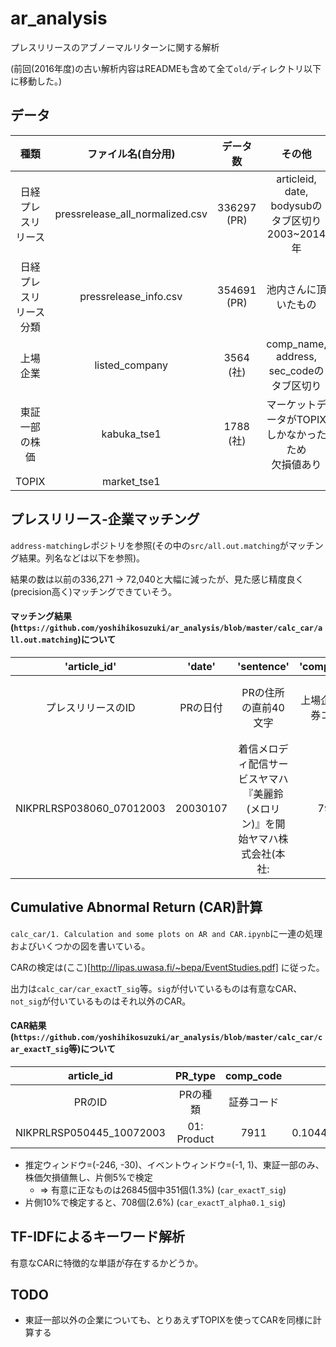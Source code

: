 # ar_analysis

プレスリリースのアブノーマルリターンに関する解析

(前回(2016年度)の古い解析内容はREADMEも含めて全て`old/`ディレクトリ以下に移動した。)

## データ

|種類|ファイル名(自分用)|データ数|その他|
|:-:|:-:|:-:|:-:|
|日経プレスリリース|pressrelease_all_normalized.csv|336297 (PR)|articleid, date, bodysubのタブ区切り<br>2003~2014年|
|日経プレスリリース分類|pressrelease_info.csv|354691 (PR)|池内さんに頂いたもの|
|上場企業|listed_company|3564 (社)|comp_name, address, sec_codeのタブ区切り|
|東証一部の株価|kabuka_tse1|1788 (社)|マーケットデータがTOPIXしかなかったため<br>欠損値あり|
|TOPIX|market_tse1|||

## プレスリリース-企業マッチング

`address-matching`レポジトリを参照(その中の`src/all.out.matching`がマッチング結果。列名などは以下を参照)。

結果の数は以前の336,271 -> 72,040と大幅に減ったが、見た感じ精度良く(precision高く)マッチングできていそう。

#### マッチング結果(`https://github.com/yoshihikosuzuki/ar_analysis/blob/master/calc_car/all.out.matching`)について

|'article_id'|'date'|'sentence'|'comp_code'|'comp_name'|'address_pr'|'add_ress_lc'|'score'|
|:-:|:-:|:-:|:-:|:-:|:-:|:-:|:-:|
|プレスリリースのID|PRの日付|PRの住所の直前40文字|上場企業の証券コード|企業名|PRから抽出した住所|上場企業の住所|スコア(上のレポジトリ参照)|
|NIKPRLRSP038060_07012003|20030107|着信メロディ配信サービスヤマハ『美麗鈴(メロリン)』を開始ヤマハ株式会社(本社:|7951|ヤマハ|静岡県 None 浜松市 中区 中沢町 None None 10 1 None None|静岡県 None 浜松市 中区 中沢町 None None 10 1 None None|9|

## Cumulative Abnormal Return (CAR)計算

`calc_car/1. Calculation and some plots on AR and CAR.ipynb`に一連の処理およびいくつかの図を書いている。

CARの検定は(ここ)[http://lipas.uwasa.fi/~bepa/EventStudies.pdf] に従った。

出力は`calc_car/car_exactT_sig`等。`sig`が付いているものは有意なCAR、`not_sig`が付いているものはそれ以外のCAR。

#### CAR結果(`https://github.com/yoshihikosuzuki/ar_analysis/blob/master/calc_car/car_exactT_sig`等)について

|article_id|PR_type|comp_code|CAR|t-statistics|
|:-:|:-:|:-:|:-:|:-:|
|PRのID|PRの種類|証券コード|CAR|t値|
|NIKPRLRSP050445_10072003|01: Product|7911|0.10449131277743914|2.325275468404645|

* 推定ウィンドウ=(-246, -30)、イベントウィンドウ=(-1, 1)、東証一部のみ、株価欠損値無し、片側5%で検定
  * => 有意に正なものは26845個中351個(1.3%) (`car_exactT_sig`)
* 片側10%で検定すると、708個(2.6%) (`car_exactT_alpha0.1_sig`)

## TF-IDFによるキーワード解析

有意なCARに特徴的な単語が存在するかどうか。

## TODO

* 東証一部以外の企業についても、とりあえずTOPIXを使ってCARを同様に計算する
